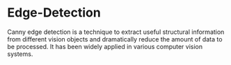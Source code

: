 # Edge-Detection
Canny edge detection is a technique to extract useful structural information from different vision objects and dramatically reduce the amount of data to be processed. It has been widely applied in various computer vision systems.
